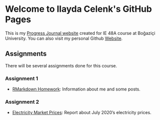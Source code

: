 # Welcome to Ilayda Celenk's GitHub Pages

This is my [Progress Journal website](https://pjournal.github.io/boun01-ilaydacelenk/) created for IE 48A course at Boğaziçi University. You can also visit my personal Github [Website](https://ilaydacelenk.github.io/).

## Assignments

There will be several assignments done for this course.

### Assignment 1
- [RMarkdown Homework](https://pjournal.github.io/boun01-ilaydacelenk/RMarkdown_Homework.html): Information about me and some posts.

### Assignment 2
- [Electricity Market Prices](https://pjournal.github.io/boun01-ilaydacelenk/Electricity_Market_Prices.html): Report about July 2020’s electricity prices.
